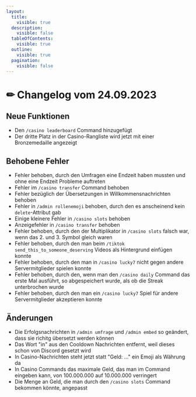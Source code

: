 ```yaml
---
layout:
  title:
    visible: true
  description:
    visible: false
  tableOfContents:
    visible: true
  outline:
    visible: true
  pagination:
    visible: false
---
```


# ✏ Changelog vom 24.09.2023

## Neue Funktionen <a href="#00942f1f-4995-4465-b5a8-9c835355aa86" id="00942f1f-4995-4465-b5a8-9c835355aa86"></a>

* Den `/casino leaderboard` Command hinzugefügt
* Der dritte Platz in der Casino-Rangliste wird jetzt mit einer Bronzemedaille angezeigt

## Behobene Fehler <a href="#d76018ad-5067-487f-932e-c5a5b6b0aaef" id="d76018ad-5067-487f-932e-c5a5b6b0aaef"></a>

* Fehler behoben, durch den Umfragen eine Endzeit haben mussten und ohne eine Endzeit Probleme auftreten
* Fehler im `/casino transfer` Command behoben
* Fehler bezüglich der Übersetzungen in Willkommensnachrichten behoben
* Fehler in `/admin rollenemoji` behoben, durch den es anscheinend kein `delete`-Attribut gab
* Einige kleinere Fehler in `/casino slots` behoben
* Anzeigefehler in `/casino transfer` behoben
* Fehler behoben, durch den der Multiplikator in `/casino slots` falsch war, wenn das 2. und 3. Symbol gleich waren
* Fehler behoben, durch den man beim `/tiktok send_this_to_someone_deserving` Videos als Hintergrund einfügen konnte
* Fehler behoben, durch den man in `/casino lucky7` nicht gegen andere Servermitglieder spielen konnte
* Fehler behoben, durch den, wenn man den `/casino daily` Command das erste Mal ausführt, so abgespeichert wurde, als ob die Streak unterbrochen wurde
* Fehler behoben, durch den man ein `/casino lucky7` Spiel für andere Servermitglieder akzeptieren konnte

## Änderungen <a href="#b602ebe8-5261-4c1a-a090-7b2541dd4c29" id="b602ebe8-5261-4c1a-a090-7b2541dd4c29"></a>

* Die Erfolgsnachrichten in `/admin umfrage` und `/admin embed` so geändert, dass sie richitg übersetzt werden können
* Das Wort "in" aus den Cooldown Nachrichten entfernt, weil dieses schon von Discord gesetzt wird
* In Casino-Nachrichten steht jetzt statt "Geld: ..." ein Emoji als Währung da
* In Casino Commands das maximale Geld, das man im Command eingeben kann, von 100.000.000 auf 10.000.000 verringert
* Die Menge an Geld, die man durch den `/casino slots` Command bekommen könnte, angepasst
